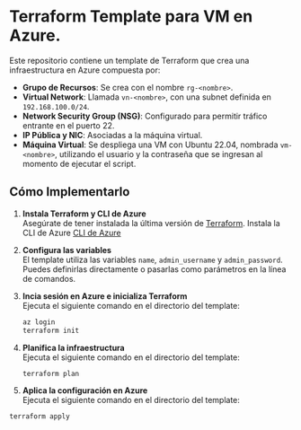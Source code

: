 # Terraform Template para VM en Azure.

Este repositorio contiene un template de Terraform que crea una infraestructura en Azure compuesta por:

- **Grupo de Recursos**: Se crea con el nombre `rg-<nombre>`.
- **Virtual Network**: Llamada `vn-<nombre>`, con una subnet definida en `192.168.100.0/24`.
- **Network Security Group (NSG)**: Configurado para permitir tráfico entrante en el puerto 22.
- **IP Pública y NIC**: Asociadas a la máquina virtual.
- **Máquina Virtual**: Se despliega una VM con Ubuntu 22.04, nombrada `vm-<nombre>`, utilizando el usuario y la contraseña que se ingresan al momento de ejecutar el script.

## Cómo Implementarlo

1. **Instala Terraform y CLI de Azure**  
   Asegúrate de tener instalada la última versión de [Terraform](https://www.terraform.io/downloads).
   Instala la CLI de Azure [CLI de Azure](https://learn.microsoft.com/es-es/cli/azure/install-azure-cli)

3. **Configura las variables**  
   El template utiliza las variables `name`, `admin_username` y `admin_password`. Puedes definirlas directamente o pasarlas como parámetros en la línea de comandos.

4. **Incia sesión en Azure e inicializa Terraform**  
   Ejecuta el siguiente comando en el directorio del template:
   ```bash
   az login
   terraform init
   
5. **Planifica la infraestructura**  
   Ejecuta el siguiente comando en el directorio del template:
   ```bash
   terraform plan

 6. **Aplica la configuración en Azure**  
   Ejecuta el siguiente comando en el directorio del template:
   ```bash
   terraform apply
